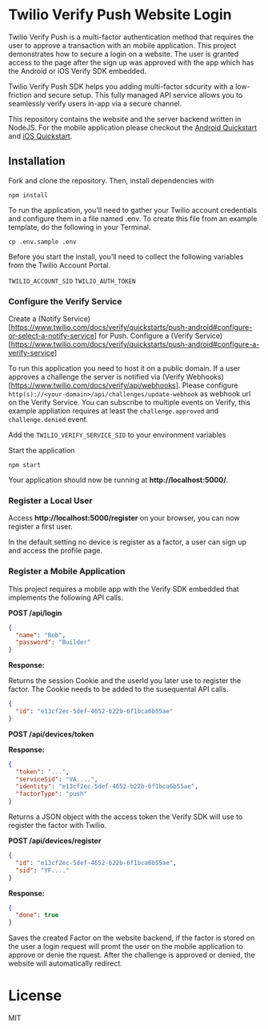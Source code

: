 # Twilio Verify Push Website Login

Twilio Verify Push is a multi-factor authentication method that requires the user to approve a transaction with an mobile application. This project demonstrates how to secure a login on a website. The user is granted access to the page after the sign up was approved with the app which has the Android or iOS Verify SDK embedded.

Twilio Verify Push SDK helps you adding multi-factor sdcurity with a low-friction and secure setup. This fully managed API service allows you to seamlessly verify users in-app via a secure channel.

This repository contains the website and the server backend written in NodeJS. For the mobile application please checkout the [Android Quickstart](https://github.com/twilio/twilio-verify-android) and [iOS Quickstart](https://github.com/twilio/twilio-verify-ios).

## Installation

Fork and clone the repository. Then, install dependencies with

`npm install`

To run the application, you'll need to gather your Twilio account credentials and configure them in a file named .env. To create this file from an example template, do the following in your Terminal.

`cp .env.sample .env`

Before you start the install, you’ll need to collect the following variables from the Twilio Account Portal.

`TWILIO_ACCOUNT_SID`
`TWILIO_AUTH_TOKEN`

### Configure the Verify Service

Create a (Notify Service)[https://www.twilio.com/docs/verify/quickstarts/push-android#configure-or-select-a-notify-service] for Push.
Configure a (Verify Service)[https://www.twilio.com/docs/verify/quickstarts/push-android#configure-a-verify-service]

To run this application you need to host it on a public domain. If a user approves a challenge the server is notified via (Verify Webhooks)[https://www.twilio.com/docs/verify/api/webhooks]. Please configure `http(s)://<your-domain>/api/challenges/update-webhook` as webhook url on the Verify Service. You can subscribe to multiple events on Verify, this example appliation requires at least the `challenge.approved` and `challenge.denied` event.

Add the `TWILIO_VERIFY_SERVICE_SID` to your environment variables

Start the application

`npm start`

Your application should now be running at **http://localhost:5000/**.

### Register a Local User

Access **http://localhost:5000/register** on your browser, you can now register a first user.

In the default setting no device is register as a factor, a user can sign up and access the profile page.

### Register a Mobile Application

This project requires a mobile app with the Verify SDK embedded that implements the following API calls.

**POST /api/login**

```json
{
  "name": "Bob",
  "password": "Builder"
}
```

**Response:**

Returns the session Cookie and the userId you later use to register the factor. The Cookie needs to be added to the susequental API calls.

```json
{
  "id": "e13cf2ec-5def-4652-b22b-6f1bca6b55ae"
}
```

**POST /api/devices/token**

**Response:**

```json
{
  "token": "...",
  "serviceSid": "VA....",
  "identity": "e13cf2ec-5def-4652-b22b-6f1bca6b55ae",
  "factorType": "push"
}
```

Returns a JSON object with the access token the Verify SDK will use to register the factor with Twilio.

**POST /api/devices/register**

```json
{
  "id": "e13cf2ec-5def-4652-b22b-6f1bca6b55ae",
  "sid": "YF...."
}
```

**Response:**

```json
{
  "done": true
}
```

Saves the created Factor on the website backend, if the factor is stored on the user a login request will promt the user on the mobile application to approve or denie the rquest. After the challenge is approved or denied, the website will automatically redirect.

# License

MIT

